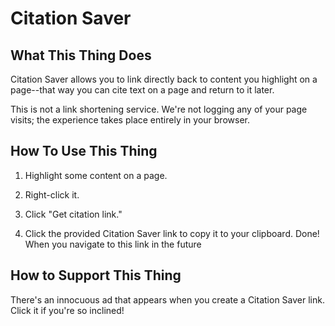 # Citation Saver

## What This Thing Does

Citation Saver allows you to link directly back to content you highlight on a page--that way you can cite text on a page and return to it later.

This is not a link shortening service. We're not logging any of your page visits; the experience takes place entirely in your browser.


## How To Use This Thing

1. Highlight some content on a page.

2. Right-click it.

3. Click "Get citation link."

4. Click the provided Citation Saver link to copy it to your clipboard. Done! When you navigate to this link in the future


## How to Support This Thing

There's an innocuous ad that appears when you create a Citation Saver link. Click it if you're so inclined!